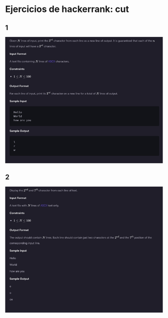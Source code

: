 # Ejercicios de hackerrank: cut

## 1 

![alt text](img/1_cut.png)


## 2

![alt text](img/2_cut.png)